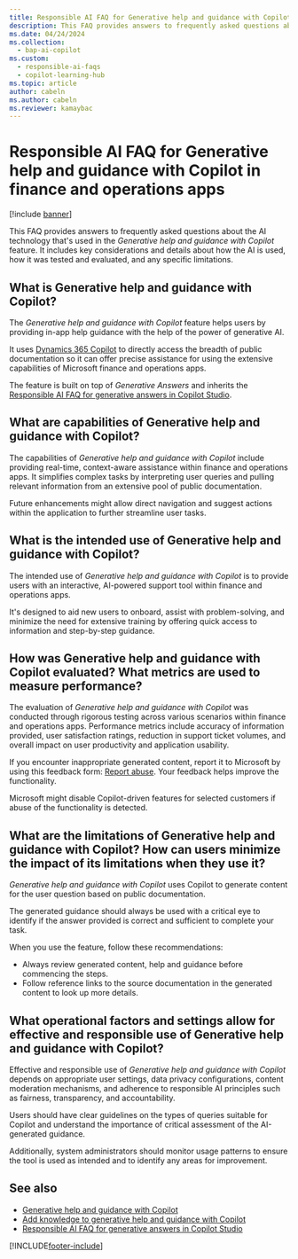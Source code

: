 ```yaml
---
title: Responsible AI FAQ for Generative help and guidance with Copilot in finance and operations apps
description: This FAQ provides answers to frequently asked questions about the AI technology that's used in generative help and guidance with Copilot. It includes key considerations and details about how the AI is used, how it was tested and evaluated, and any specific limitations.
ms.date: 04/24/2024
ms.collection:
  - bap-ai-copilot
ms.custom:
  - responsible-ai-faqs
  - copilot-learning-hub
ms.topic: article
author: cabeln
ms.author: cabeln
ms.reviewer: kamaybac
---
```


# Responsible AI FAQ for Generative help and guidance with Copilot in finance and operations apps

[!include [banner](../includes/banner.md)]

This FAQ provides answers to frequently asked questions about the AI technology that's used in the *Generative help and guidance with Copilot* feature. It includes key considerations and details about how the AI is used, how it was tested and evaluated, and any specific limitations.

## What is Generative help and guidance with Copilot?

The *Generative help and guidance with Copilot* feature helps users by providing in-app help guidance with the help of the power of generative AI.

It uses [Dynamics 365 Copilot](/power-platform/transparency-note-copilot-data-security-privacy) to directly access the breadth of public documentation so it can offer precise assistance for using the extensive capabilities of Microsoft finance and operations apps.

The feature is built on top of *Generative Answers* and inherits the [Responsible AI FAQ for generative answers in Copilot Studio](/microsoft-copilot-studio/faqs-generative-answers).

## What are capabilities of Generative help and guidance with Copilot?

The capabilities of *Generative help and guidance with Copilot* include providing real-time, context-aware assistance within finance and operations apps. It simplifies complex tasks by interpreting user queries and pulling relevant information from an extensive pool of public documentation.

Future enhancements might allow direct navigation and suggest actions within the application to further streamline user tasks.

## What is the intended use of Generative help and guidance with Copilot?

The intended use of *Generative help and guidance with Copilot* is to provide users with an interactive, AI-powered support tool within finance and operations apps.

It's designed to aid new users to onboard, assist with problem-solving, and minimize the need for extensive training by offering quick access to information and step-by-step guidance.

## How was Generative help and guidance with Copilot evaluated? What metrics are used to measure performance?

The evaluation of *Generative help and guidance with Copilot* was conducted through rigorous testing across various scenarios within finance and operations apps. Performance metrics include accuracy of information provided, user satisfaction ratings, reduction in support ticket volumes, and overall impact on user productivity and application usability.

If you encounter inappropriate generated content, report it to Microsoft by using this feedback form: [Report abuse](https://msrc.microsoft.com/report). Your feedback helps improve the functionality.

Microsoft might disable Copilot-driven features for selected customers if abuse of the functionality is detected.

## What are the limitations of Generative help and guidance with Copilot? How can users minimize the impact of its limitations when they use it?

*Generative help and guidance with Copilot* uses Copilot to generate content for the user question based on public documentation.

The generated guidance should always be used with a critical eye to identify if the answer provided is correct and sufficient to complete your task.

When you use the feature, follow these recommendations:

- Always review generated content, help and guidance before commencing the steps.
- Follow reference links to the source documentation in the generated content to look up more details.

## What operational factors and settings allow for effective and responsible use of Generative help and guidance with Copilot?

Effective and responsible use of *Generative help and guidance with Copilot* depends on appropriate user settings, data privacy configurations, content moderation mechanisms, and adherence to responsible AI principles such as fairness, transparency, and accountability.

Users should have clear guidelines on the types of queries suitable for Copilot and understand the importance of critical assessment of the AI-generated guidance.

Additionally, system administrators should monitor usage patterns to ensure the tool is used as intended and to identify any areas for improvement.

## See also

- [Generative help and guidance with Copilot](copliot-generative-help.md)
- [Add knowledge to generative help and guidance with Copilot](../../dev-itpro/copilot/extend-copilot-generative-help.md)
- [Responsible AI FAQ for generative answers in Copilot Studio](/microsoft-copilot-studio/faqs-generative-answers)

<!-- KFM: Remove for now
- [Responsible AI FAQ for Follow-up questions in the Copilot sidecar (preview)](../../fin-ops/copilot/faq-copilot-suggested-questions.md)
-->

[!INCLUDE[footer-include](../../../includes/footer-banner.md)]
